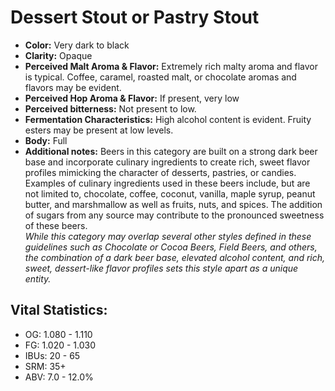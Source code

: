 # Dessert Stout or Pastry Stout

- **Color:** Very dark to black
- **Clarity:** Opaque
- **Perceived Malt Aroma & Flavor:** Extremely rich malty aroma and flavor is typical. Coffee, caramel, roasted malt, or chocolate aromas and flavors may be evident.
- **Perceived Hop Aroma & Flavor:** If present, very low
- **Perceived bitterness:** Not present to low.
- **Fermentation Characteristics:** High alcohol content is evident. Fruity esters may be present at low levels.
- **Body:** Full
- **Additional notes:** Beers in this category are built on a strong dark beer base and incorporate culinary ingredients to create rich, sweet flavor profiles mimicking the character of desserts, pastries, or candies. Examples of culinary ingredients used in these beers include, but are not limited to, chocolate, coffee, coconut, vanilla, maple syrup, peanut butter, and marshmallow as well as fruits, nuts, and spices. The addition of sugars from any source may contribute to the pronounced sweetness of these beers. <br/>
_While this category may overlap several other styles defined in these guidelines such as Chocolate or Cocoa Beers, Field Beers, and others, the combination of a dark beer base, elevated alcohol content, and rich, sweet, dessert-like flavor profiles sets this style apart as a unique entity._

## Vital Statistics:

- OG: 1.080 - 1.110
- FG: 1.020 - 1.030
- IBUs: 20 - 65
- SRM: 35+
- ABV: 7.0 - 12.0%
